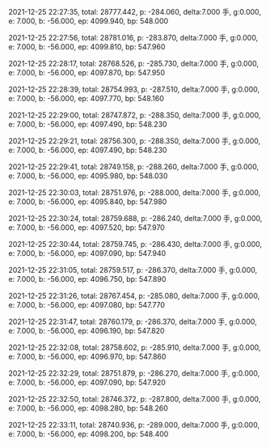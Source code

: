 2021-12-25 22:27:35, total: 28777.442, p: -284.060, delta:7.000 手, g:0.000, e: 7.000, b: -56.000, ep: 4099.940, bp: 548.000

2021-12-25 22:27:56, total: 28781.016, p: -283.870, delta:7.000 手, g:0.000, e: 7.000, b: -56.000, ep: 4099.810, bp: 547.960

2021-12-25 22:28:17, total: 28768.526, p: -285.730, delta:7.000 手, g:0.000, e: 7.000, b: -56.000, ep: 4097.870, bp: 547.950

2021-12-25 22:28:39, total: 28754.993, p: -287.510, delta:7.000 手, g:0.000, e: 7.000, b: -56.000, ep: 4097.770, bp: 548.160

2021-12-25 22:29:00, total: 28747.872, p: -288.350, delta:7.000 手, g:0.000, e: 7.000, b: -56.000, ep: 4097.490, bp: 548.230

2021-12-25 22:29:21, total: 28756.300, p: -288.350, delta:7.000 手, g:0.000, e: 7.000, b: -56.000, ep: 4097.490, bp: 548.230

2021-12-25 22:29:41, total: 28749.158, p: -288.260, delta:7.000 手, g:0.000, e: 7.000, b: -56.000, ep: 4095.980, bp: 548.030

2021-12-25 22:30:03, total: 28751.976, p: -288.000, delta:7.000 手, g:0.000, e: 7.000, b: -56.000, ep: 4095.840, bp: 547.980

2021-12-25 22:30:24, total: 28759.688, p: -286.240, delta:7.000 手, g:0.000, e: 7.000, b: -56.000, ep: 4097.520, bp: 547.970

2021-12-25 22:30:44, total: 28759.745, p: -286.430, delta:7.000 手, g:0.000, e: 7.000, b: -56.000, ep: 4097.090, bp: 547.940

2021-12-25 22:31:05, total: 28759.517, p: -286.370, delta:7.000 手, g:0.000, e: 7.000, b: -56.000, ep: 4096.750, bp: 547.890

2021-12-25 22:31:26, total: 28767.454, p: -285.080, delta:7.000 手, g:0.000, e: 7.000, b: -56.000, ep: 4097.080, bp: 547.770

2021-12-25 22:31:47, total: 28760.179, p: -286.370, delta:7.000 手, g:0.000, e: 7.000, b: -56.000, ep: 4096.190, bp: 547.820

2021-12-25 22:32:08, total: 28758.602, p: -285.910, delta:7.000 手, g:0.000, e: 7.000, b: -56.000, ep: 4096.970, bp: 547.860

2021-12-25 22:32:29, total: 28751.879, p: -286.270, delta:7.000 手, g:0.000, e: 7.000, b: -56.000, ep: 4097.090, bp: 547.920

2021-12-25 22:32:50, total: 28746.372, p: -287.800, delta:7.000 手, g:0.000, e: 7.000, b: -56.000, ep: 4098.280, bp: 548.260

2021-12-25 22:33:11, total: 28740.936, p: -289.000, delta:7.000 手, g:0.000, e: 7.000, b: -56.000, ep: 4098.200, bp: 548.400